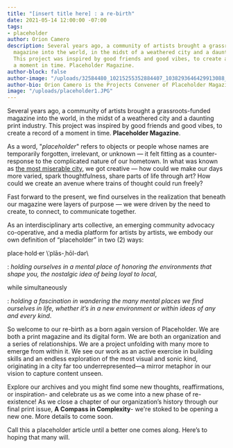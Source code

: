 ```yaml
---
title: "[insert title here] : a re-birth"
date: 2021-05-14 12:00:00 -07:00
tags:
- placeholder
author: Orion Camero
description: Several years ago, a community of artists brought a grassroots-funded
  magazine into the world, in the midst of a weathered city and a daunting print industry.
  This project was inspired by good friends and good vibes, to create a record of
  a moment in time. Placeholder Magazine.
author-block: false
author-image: "/uploads/32584480_10215255352884407_1038293646429913088_o.jpg"
author-bio: Orion Camero is the Projects Convener of Placeholder Magazine.
image: "/uploads/placeholder1.JPG"
---
```


Several years ago, a community of artists brought a grassroots-funded magazine into the world, in the midst of a weathered city and a daunting print industry. This project was inspired by good friends and good vibes, to create a record of a moment in time. **Placeholder Magazine**.

As a word, "*placeholder*" refers to objects or people whose names are temporarily forgotten, irrelevant, or unknown — it felt fitting as a counter-response to the complicated nature of our hometown. In what was known as [the most miserable city](http://time.com/23514/americas-most-miserable-city-emerges-from-bankruptcy/), we got creative — how could we make our days more varied, spark thoughtfulness, share parts of life through art? How could we create an avenue where trains of thought could run freely?

Fast forward to the present, we find ourselves in the realization that beneath our magazine were layers of purpose — we were driven by the need to create, to connect, to communicate together.

As an interdisciplinary arts collective, an emerging community advocacy co-operative, and a media platform for artists by artists, we embody our own definition of “placeholder” in two (2) ways:

place·hold·er \\ˈplās-ˌhōl-dər\\

\: *holding ourselves in a mental place of honoring the environments that shape you, the nostalgic idea of being loyal to local*,

while simultaneously

\: *holding a fascination in wandering the many mental places we find ourselves in life, whether it’s in a new environment or within ideas of any and every kind*.

So welcome to our re-birth as a born again version of Placeholder. We are both a print magazine and its digital form. We are both an organization and a series of relationships. We are a project unfolding with many more to emerge from within it. We see our work as an active exercise in building skills and an endless exploration of the most visual and sonic kind, originating in a city far too underrepresented—a mirror metaphor in our vision to capture content unseen.

Explore our archives and you might find some new thoughts, reaffirmations, or inspiration- and celebrate us as we come into a new phase of re-existence! As we close a chapter of our organization’s history through our final print issue, **A Compass in Complexity**- we're stoked to be opening a new one. More details to come soon.

Call this a placeholder article until a better one comes along. Here’s to hoping that many will.